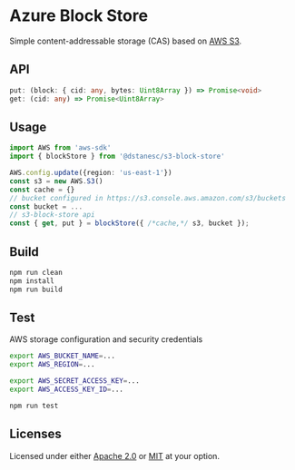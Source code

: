 # Azure Block Store

Simple content-addressable storage (CAS) based on [AWS S3](https://aws.amazon.com/s3/). 

## API

```ts
put: (block: { cid: any, bytes: Uint8Array }) => Promise<void>
get: (cid: any) => Promise<Uint8Array>
```

## Usage

```ts
import AWS from 'aws-sdk'
import { blockStore } from '@dstanesc/s3-block-store'

AWS.config.update({region: 'us-east-1'})
const s3 = new AWS.S3()
const cache = {}
// bucket configured in https://s3.console.aws.amazon.com/s3/buckets
const bucket = ... 
// s3-block-store api
const { get, put } = blockStore({ /*cache,*/ s3, bucket });
```
## Build

```sh
npm run clean
npm install
npm run build
```

## Test

AWS storage configuration and security credentials

```sh
export AWS_BUCKET_NAME=...
export AWS_REGION=...

export AWS_SECRET_ACCESS_KEY=...
export AWS_ACCESS_KEY_ID=...
```

```sh
npm run test
```

## Licenses

Licensed under either [Apache 2.0](http://opensource.org/licenses/MIT) or [MIT](http://opensource.org/licenses/MIT) at your option.

